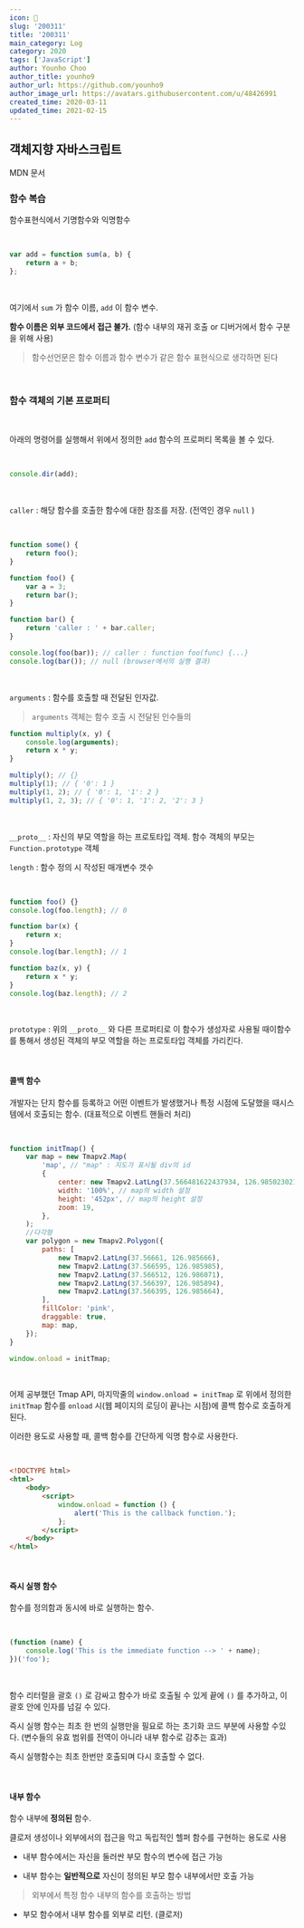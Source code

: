 ```yaml
---
icon: 📆
slug: '200311'
title: '200311'
main_category: Log
category: 2020
tags: ['JavaScript']
author: Younho Choo
author_title: younho9
author_url: https://github.com/younho9
author_image_url: https://avatars.githubusercontent.com/u/48426991
created_time: 2020-03-11
updated_time: 2021-02-15
---
```


## 객체지향 자바스크립트

MDN 문서

### 함수 복습

함수표현식에서 기명함수와 익명함수

<br />

```javascript
var add = function sum(a, b) {
	return a + b;
};
```

<br />

여기에서 `sum` 가 함수 이름, `add` 이 함수 변수.

**함수 이름은 외부 코드에서 접근 불가.** (함수 내부의 재귀 호출 or 디버거에서 함수 구분을 위해 사용)

> 함수선언문은 함수 이름과 함수 변수가 같은 함수 표현식으로 생각하면 된다

<br />

### 함수 객체의 기본 프로퍼티

<br />

아래의 명령어를 실행해서 위에서 정의한 `add` 함수의 프로퍼티 목록을 볼 수 있다.

<br />

```javascript
console.dir(add);
```

<br />

`caller` : 해당 함수를 호출한 함수에 대한 참조를 저장. (전역인 경우 `null` )

<br />

```javascript
function some() {
	return foo();
}

function foo() {
	var a = 3;
	return bar();
}

function bar() {
	return 'caller : ' + bar.caller;
}

console.log(foo(bar)); // caller : function foo(func) {...}
console.log(bar()); // null (browser에서의 실행 결과)
```

<br />

`arguments` : 함수를 호출할 때 전달된 인자값.

> `arguments` 객체는 함수 호출 시 전달된 인수들의

```javascript
function multiply(x, y) {
	console.log(arguments);
	return x * y;
}

multiply(); // {}
multiply(1); // { '0': 1 }
multiply(1, 2); // { '0': 1, '1': 2 }
multiply(1, 2, 3); // { '0': 1, '1': 2, '2': 3 }
```

<br />

`__proto__` : 자신의 부모 역할을 하는 프로토타입 객체. 함수 객체의 부모는 `Function.prototype` 객체

`length` : 함수 정의 시 작성된 매개변수 갯수

<br />

```javascript
function foo() {}
console.log(foo.length); // 0

function bar(x) {
	return x;
}
console.log(bar.length); // 1

function baz(x, y) {
	return x * y;
}
console.log(baz.length); // 2
```

<br />

`prototype` : 위의 `__proto__` 와 다른 프로퍼티로 이 함수가 생성자로 사용될 때이함수를 통해서 생성된 객체의 부모 역할을 하는 프로토타입 객체를 가리킨다.

<br />

#### 콜백 함수

개발자는 단지 함수를 등록하고 어떤 이벤트가 발생했거나 특정 시점에 도달했을 때시스템에서 호출되는 함수. (대표적으로 이벤트 핸들러 처리)

<br />

```javascript
function initTmap() {
	var map = new Tmapv2.Map(
		'map', // "map" : 지도가 표시될 div의 id
		{
			center: new Tmapv2.LatLng(37.566481622437934, 126.98502302169841), // 지도 초기 좌표
			width: '100%', // map의 width 설정
			height: '452px', // map의 height 설정
			zoom: 19,
		},
	);
	//다각형
	var polygon = new Tmapv2.Polygon({
		paths: [
			new Tmapv2.LatLng(37.56661, 126.985666),
			new Tmapv2.LatLng(37.566595, 126.985985),
			new Tmapv2.LatLng(37.566512, 126.986071),
			new Tmapv2.LatLng(37.566397, 126.985894),
			new Tmapv2.LatLng(37.566395, 126.985664),
		],
		fillColor: 'pink',
		draggable: true,
		map: map,
	});
}

window.onload = initTmap;
```

<br />

어제 공부했던 Tmap API, 마지막줄의 `window.onload = initTmap` 로 위에서 정의한 `initTmap` 함수를 `onload` 시(웹 페이지의 로딩이 끝나는 시점)에 콜백 함수로 호출하게 된다.

이러한 용도로 사용할 때, 콜백 함수를 간단하게 익명 함수로 사용한다.

<br />

```html
<!DOCTYPE html>
<html>
	<body>
		<script>
			window.onload = function () {
				alert('This is the callback function.');
			};
		</script>
	</body>
</html>
```

<br />

#### 즉시 실행 함수

함수를 정의함과 동시에 바로 실행하는 함수.

<br />

```javascript
(function (name) {
	console.log('This is the immediate function --> ' + name);
})('foo');
```

<br />

함수 리터럴을 괄호 `()` 로 감싸고 함수가 바로 호출될 수 있게 끝에 `()` 를 추가하고, 이 괄호 안에 인자를 넘길 수 있다.

즉시 실행 함수는 최초 한 번의 실행만을 필요로 하는 초기화 코드 부분에 사용할 수있다. (변수들의 유효 범위를 전역이 아니라 내부 함수로 감추는 효과)

즉시 실행함수는 최초 한번만 호출되며 다시 호출할 수 없다.

<br />

#### 내부 함수

함수 내부에 **정의된** 함수.

클로저 생성이나 외부에서의 접근을 막고 독립적인 헬퍼 함수를 구현하는 용도로 사용

- 내부 함수에서는 자신을 둘러싼 부모 함수의 변수에 접근 가능

- 내부 함수는 **일반적으로** 자신이 정의된 부모 함수 내부에서만 호출 가능

> 외부에서 특정 함수 내부의 함수를 호출하는 방법

- 부모 함수에서 내부 함수를 외부로 리턴. (클로저)

<br />

<br />

<br />
